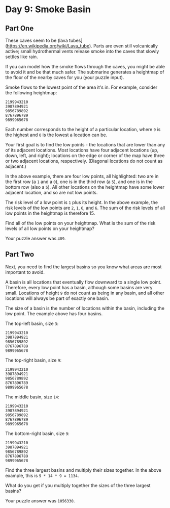 # Day 9: Smoke Basin
## Part One
These caves seem to be (lava tubes](https://en.wikipedia.org/wiki/Lava_tube). Parts are even still volcanically active; small hydrothermal vents release smoke into the caves that slowly settles like rain.

If you can model how the smoke flows through the caves, you might be able to avoid it and be that much safer. The submarine generates a heightmap of the floor of the nearby caves for you (your puzzle input).

Smoke flows to the lowest point of the area it's in. For example, consider the following heightmap:
```
2199943210
3987894921
9856789892
8767896789
9899965678
```
Each number corresponds to the height of a particular location, where ```9``` is the highest and ```0``` is the lowest a location can be.

Your first goal is to find the low points - the locations that are lower than any of its adjacent locations. Most locations have four adjacent locations (up, down, left, and right); locations on the edge or corner of the map have three or two adjacent locations, respectively. (Diagonal locations do not count as adjacent.)

In the above example, there are four low points, all highlighted: two are in the first row (a ```1``` and a ```0```), one is in the third row (a ```5```), and one is in the bottom row (also a ```5```). All other locations on the heightmap have some lower adjacent location, and so are not low points.

The risk level of a low point is ```1``` plus its height. In the above example, the risk levels of the low points are ```2```, ```1```, ```6```, and ```6```. The sum of the risk levels of all low points in the heightmap is therefore 15.

Find all of the low points on your heightmap. What is the sum of the risk levels of all low points on your heightmap?

Your puzzle answer was ```489```.

## Part Two
Next, you need to find the largest basins so you know what areas are most important to avoid.

A basin is all locations that eventually flow downward to a single low point. Therefore, every low point has a basin, although some basins are very small. Locations of height ```9``` do not count as being in any basin, and all other locations will always be part of exactly one basin.

The size of a basin is the number of locations within the basin, including the low point. The example above has four basins.

The top-left basin, size ```3```:
```
2199943210
3987894921
9856789892
8767896789
9899965678
```
The top-right basin, size ```9```:
```
2199943210
3987894921
9856789892
8767896789
9899965678
```
The middle basin, size ```14```:
```
2199943210
3987894921
9856789892
8767896789
9899965678
```
The bottom-right basin, size ```9```:
```
2199943210
3987894921
9856789892
8767896789
9899965678
```
Find the three largest basins and multiply their sizes together. In the above example, this is ```9 * 14 * 9 = 1134```.

What do you get if you multiply together the sizes of the three largest basins?

Your puzzle answer was ```1056330```.
